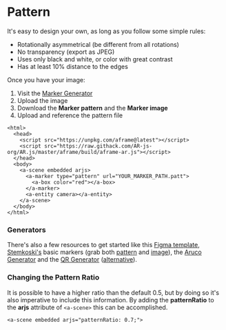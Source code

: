 # Pattern

It's easy to design your own, as long as you follow some simple rules:

* Rotationally asymmetrical \(be different from all rotations\)
* No transparency \(export as JPEG\)
* Uses only black and white, or color with great contrast
* Has at least 10% distance to the edges

Once you have your image:

1. Visit the [Marker Generator](https://ar-js-org.github.io/AR.js/three.js/examples/marker-training/examples/generator.html)
2. Upload the image
3. Download the **Marker pattern** and the **Marker image**
4. Upload and reference the pattern file

```markup
<html>
  <head>
    <script src="https://unpkg.com/aframe@latest"></script>
    <script src="https://raw.githack.com/AR-js-org/AR.js/master/aframe/build/aframe-ar.js"></script>
  </head>
  <body>
    <a-scene embedded arjs>
      <a-marker type="pattern" url="YOUR_MARKER_PATH.patt">
        <a-box color="red"></a-box>
      </a-marker>
      <a-entity camera></a-entity>
    </a-scene>
  </body>
</html>
```

### Generators

There's also a few resources to get started like this [Figma template](https://www.figma.com/file/uZVaf3zJOGiZOpAIsOA3pT/WebAR-Pattern-Creator), [Stemkoski's](https://github.com/stemkoski) basic markers \(grab both [pattern](https://github.com/stemkoski/AR.js-examples/tree/master/data) and [image](https://github.com/stemkoski/AR.js-examples/tree/master/markers)\), the [Aruco Generator](https://chev.me/arucogen/) and the [QR Generator](https://www.cognex.com/resources/interactive-tools/free-barcode-generator) \([alternative](https://barcode.tec-it.com/)\).

### Changing the Pattern Ratio

It is possible to have a higher ratio than the default 0.5, but by doing so it's also imperative to include this information. By adding the **patternRatio** to the **arjs** attribute of `<a-scene>` this can be accomplished.

```markup
<a-scene embedded arjs="patternRatio: 0.7;">
```

